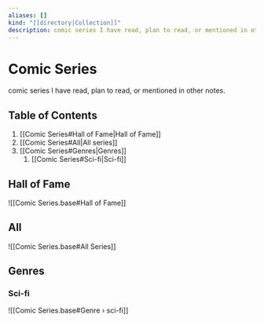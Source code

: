 ```yaml
---
aliases: []
kind: "[[directory|Collection]]"
description: comic series I have read, plan to read, or mentioned in other notes.
---
```

# Comic Series
comic series I have read, plan to read, or mentioned in other notes.

## Table of Contents
1. [[Comic Series#Hall of Fame|Hall of Fame]]
2. [[Comic Series#All|All series]]
3. [[Comic Series#Genres|Genres]]
	1. [[Comic Series#Sci-fi|Sci-fi]]

## Hall of Fame
![[Comic Series.base#Hall of Fame]]

## All
![[Comic Series.base#All Series]]

## Genres

### Sci-fi
![[Comic Series.base#Genre › sci-fi]]
